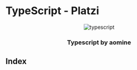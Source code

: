 # TypeScript - Platzi

<div align="center">
  <img src="https://upload.wikimedia.org/wikipedia/commons/thumb/4/4c/Typescript_logo_2020.svg/512px-Typescript_logo_2020.svg.png" max-width="300" alt="typescript"/>
  <h3>Typescript by aomine</h3>
</div>

## Index